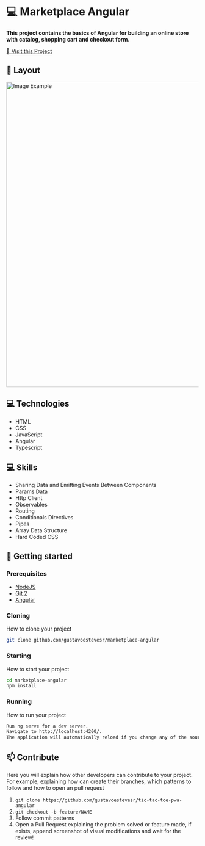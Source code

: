<h1 style="font-weight: bold;">💻 Marketplace Angular</h1>

<p>
    <b>This project contains the basics of Angular for building an online store with catalog, shopping cart and checkout form.</b>
</p>

<p>
     <a href="https://marketplace-angular-omega.vercel.app">📱 Visit this Project</a>
</p>

<h2 id="layout">🎨 Layout</h2>

<p>
    <img src="https://i.ibb.co/jMQBwbv/Pasted-image.png" alt="Image Example" width="800px">
</p>

<h2 id="technologies">💻 Technologies</h2>

- HTML
- CSS
- JavaScript
- Angular
- Typescript

<h2 id="skills">💻 Skills </h2>

- Sharing Data and Emitting Events Between Components
- Params Data
- Http Client
- Observables
- Routing
- Conditionals Directives
- Pipes
- Array Data Structure
- Hard Coded CSS

<h2 id="started">🚀 Getting started</h2>

<h3>Prerequisites</h3>

- [NodeJS](https://github.com/)
- [Git 2](https://github.com)
- [Angular](https://angular.io/)

<h3>Cloning</h3>

How to clone your project

```bash
git clone github.com/gustavoestevesr/marketplace-angular
```

<h3>Starting</h3>

How to start your project

```bash
cd marketplace-angular
npm install
```

<h3>Running</h3>

How to run your project

```bash
Run ng serve for a dev server.
Navigate to http://localhost:4200/.
The application will automatically reload if you change any of the source files.
```

<h2 id="contribute">📫 Contribute</h2>

Here you will explain how other developers can contribute to your project. For example, explaining how can create their branches, which patterns to follow and how to open an pull request

1. `git clone https://github.com/gustavoestevesr/tic-tac-toe-pwa-angular`
2. `git checkout -b feature/NAME`
3. Follow commit patterns
4. Open a Pull Request explaining the problem solved or feature made, if exists, append screenshot of visual modifications and wait for the review!
